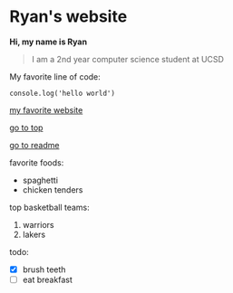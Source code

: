 # Ryan's website

**Hi, my name is Ryan**

> I am a 2nd year computer science student at UCSD

My favorite line of code:
```
console.log('hello world')
```

[my favorite website](https://www.google.com)

[go to top](#ryans-website)

[go to readme](README.md)

favorite foods:
- spaghetti
- chicken tenders

top basketball teams:
1. warriors
2. lakers

todo:
- [x] brush teeth
- [ ] eat breakfast